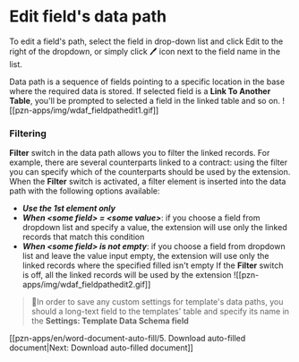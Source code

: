 # Edit field's data path

To edit a field's path, select the field in drop-down list and click Edit to the right of the dropdown, or simply click 🖊️ icon next to the field name in the list.

Data path is a sequence of fields pointing to a specific location in the base where the required data is stored. If selected field is a **Link To Another Table**, you'll be prompted to selected a field in the linked table and so on. 
![[pzn-apps/img/wdaf_fieldpathedit1.gif]]

### Filtering
**Filter** switch in the data path allows you to filter the linked records. 
For example, there are several counterparts linked to a contract: using the filter you can specify which of the counterparts should be used by the extension.
When the **Filter** switch is activated, a filter element is inserted into the data path with the following options available:
- ***Use the 1st element only***
- ***When \<some field\> = \<some value\>***: if you choose a field from dropdown list and specify a value, the extension will use only the linked records that match this condition
- ***When \<some field\> is not empty***: if you choose a field from dropdown list and leave the value input empty, the extension will use only the linked records where the specified filled isn't empty
If the **Filter** switch is off, all the linked records will be used by the extension
![[pzn-apps/img/wdaf_fieldpathedit2.gif]]

>🚩In order to save any custom settings for template's data paths, you should a long-text field to the templates' table and specify its name in the **Settings: Template Data Schema field**

[[pzn-apps/en/word-document-auto-fill/5. Download auto-filled document|Next: Download auto-filled document]]

